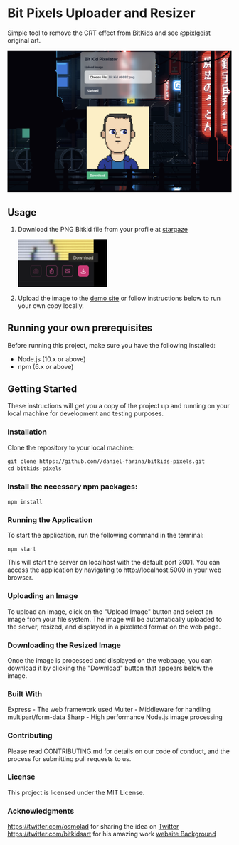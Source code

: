 # Bit Pixels Uploader and Resizer

Simple tool to remove the  CRT effect from [BitKids](https://www.stargaze.zone/m/stars1pqcldy82fcmptkzvzakwlv3gtpgupewc3e3q598mg5nrr25rv40qpu0z5v) and see [@pixlgeist](https://twitter.com/bitkidsart) original art.

![Alt text](demo.png)


## Usage
1. Download the PNG Bitkid file from your profile at [stargaze](https://www.stargaze.zone/)

    <img src="public/upload.png" width="200">

2. Upload the image to the [demo site](https://pixels.danielfarina.com/) or follow instructions below to run your own copy locally. 


## Running your own prerequisites

Before running this project, make sure you have the following installed:
- Node.js (10.x or above)
- npm (6.x or above)

## Getting Started

These instructions will get you a copy of the project up and running on your local machine for development and testing purposes.

### Installation

Clone the repository to your local machine:

```
git clone https://github.com//daniel-farina/bitkids-pixels.git
cd bitkids-pixels
```

### Install the necessary npm packages:

```
npm install
```

### Running the Application
To start the application, run the following command in the terminal:

```
npm start
```
This will start the server on localhost with the default port 3001. You can access the application by navigating to http://localhost:5000 in your web browser.

### Uploading an Image
To upload an image, click on the "Upload Image" button and select an image from your file system. The image will be automatically uploaded to the server, resized, and displayed in a pixelated format on the web page.

### Downloading the Resized Image
Once the image is processed and displayed on the webpage, you can download it by clicking the "Download" button that appears below the image.

### Built With
Express - The web framework used
Multer - Middleware for handling multipart/form-data
Sharp - High performance Node.js image processing

### Contributing
Please read CONTRIBUTING.md for details on our code of conduct, and the process for submitting pull requests to us.

### License
This project is licensed under the MIT License.

### Acknowledgments
https://twitter.com/osmolad for sharing the idea on [Twitter](https://twitter.com/osmolad/status/1720863854047932697)
https://twitter.com/bitkidsart for his amazing work
[website Background](https://steamcommunity.com/sharedfiles/filedetails/?id=1279685339)
